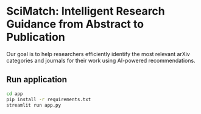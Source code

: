 # SciMatch: Intelligent Research Guidance from Abstract to Publication

Our goal is to help researchers efficiently identify the most relevant arXiv categories and journals for their work using AI-powered recommendations.

## Run application
```bash
cd app
pip install -r requirements.txt
streamlit run app.py
```
